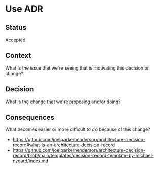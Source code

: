 # Use ADR

## Status

Accepted

## Context

What is the issue that we're seeing that is motivating this decision or change?

## Decision

What is the change that we're proposing and/or doing?

## Consequences

What becomes easier or more difficult to do because of this change?

- https://github.com/joelparkerhenderson/architecture-decision-record#what-is-an-architecture-decision-record
- https://github.com/joelparkerhenderson/architecture-decision-record/blob/main/templates/decision-record-template-by-michael-nygard/index.md
